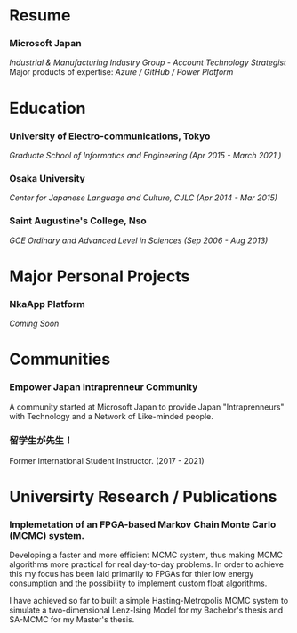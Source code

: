 # Resume
### Microsoft Japan
_Industrial & Manufacturing Industry Group - Account Technology Strategist_
Major products of expertise: _Azure / GitHub / Power Platform_

# Education
### University of Electro-communications, Tokyo 
_Graduate School of Informatics and Engineering (Apr 2015 - March 2021 )_

### Osaka University 
_Center for Japanese Language and Culture, CJLC (Apr 2014 - Mar 2015)_

### Saint Augustine's College, Nso 
_GCE Ordinary and Advanced Level in Sciences (Sep 2006 - Aug 2013)_


# Major Personal Projects
### NkaApp Platform 
_Coming Soon_

# Communities
### Empower Japan intraprenneur Community
A community started at Microsoft Japan to provide Japan "Intraprenneurs" with Technology and a Network of Like-minded people.

### 留学生が先生！
Former International Student  Instructor. (2017 - 2021)


# Universirty Research / Publications

### Implemetation of an FPGA-based Markov Chain Monte Carlo (MCMC) system.
Developing a faster and more efficient MCMC system, thus making MCMC algorithms more practical for real day-to-day problems. In order to achieve this my focus has been laid primarily to FPGAs for thier low energy consumption and the possibility to implement custom float algorithms. 

I have achieved so far to built a simple Hasting-Metropolis MCMC system to simulate a two-dimensional Lenz-Ising Model for my Bachelor's thesis and SA-MCMC for my Master's thesis.
